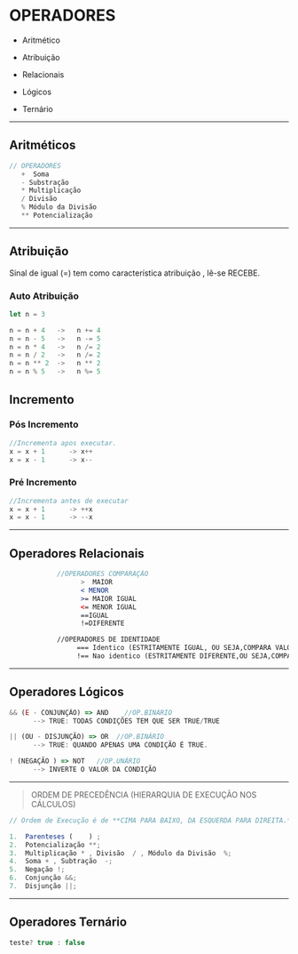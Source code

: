 # OPERADORES

- Aritmético

- Atribuição

- Relacionais

- Lógicos

- Ternário

---

## Aritméticos

```jsx
// OPERADORES
   +  Soma
   - Substração 
   * Multiplicação
   / Divisão
   % Módulo da Divisão 
   ** Potencialização
```

---

## Atribuição

Sinal de igual (=) tem como característica atribuição , lê-se RECEBE.

### Auto Atribuição

```jsx
let n = 3 

n = n + 4   ->   n += 4
n = n - 5   ->   n -= 5
n = n * 4   ->   n /= 2
n = n / 2   ->   n /= 2
n = n ** 2  ->   n ** 2
n = n % 5   ->   n %= 5 
```

## Incremento

### Pós Incremento

```jsx
//Incrementa apos executar. 
x = x + 1      -> x++ 
x = x - 1      -> x--
```

### Pré Incremento

```jsx
//Incrementa antes de executar 
x = x + 1      -> ++x
x = x - 1      -> --x
```
---

## Operadores Relacionais

```jsx
            //OPERADORES COMPARAÇÃO
				  >  MAIOR
				  < MENOR
                  >= MAIOR IGUAL
                  <= MENOR IGUAL
                  ==IGUAL
                  !=DIFERENTE

            //OPERADORES DE IDENTIDADE
                 === Identico (ESTRITAMENTE IGUAL, OU SEJA,COMPARA VALOR E TIPO)
                 !== Nao identico (ESTRITAMENTE DIFERENTE,OU SEJA,COMPARA VALOR E TIPO)

```

---

## Operadores Lógicos

```jsx
&& (E - CONJUNÇÃO) => AND    //OP.BINÁRIO
      --> TRUE: TODAS CONDIÇÕES TEM QUE SER TRUE/TRUE

|| (OU - DISJUNÇÃO) => OR  //OP.BINÁRIO
      --> TRUE: QUANDO APENAS UMA CONDIÇÃO É TRUE.

! (NEGAÇÃO ) => NOT   //OP.UNÁRIO
      --> INVERTE O VALOR DA CONDIÇÃO 

```

---

> ORDEM DE PRECEDÊNCIA (HIERARQUIA DE EXECUÇÃO NOS CÁLCULOS)

```jsx
// Ordem de Execução é de **CIMA PARA BAIXO, DA ESQUERDA PARA DIREITA.**

1.  Parenteses (    ) ; 
2.  Potencialização **;
3.  Multiplicação * , Divisão  / , Módulo da Divisão  %;
4.  Soma + , Subtração  -;
5.  Negação !;
6.  Conjunção &&;
7.  Disjunção ||;
```

---

## Operadores Ternário

```jsx
teste? true : false
```